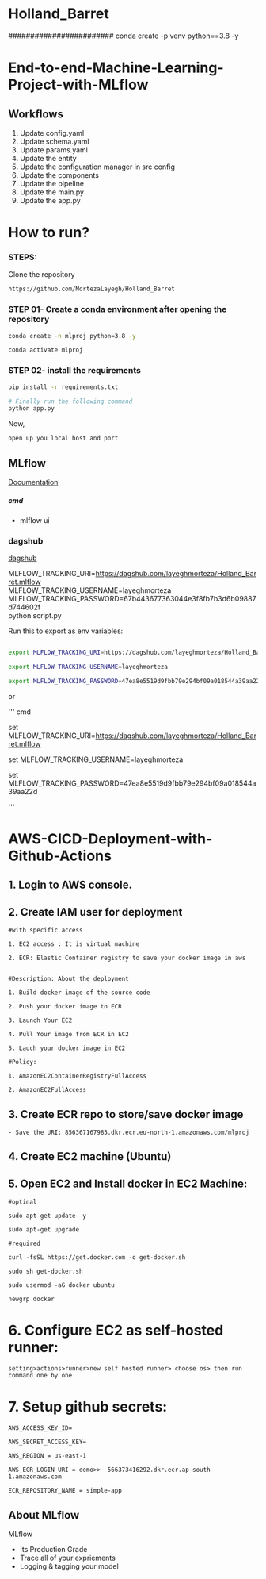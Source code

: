 # Holland_Barret

######################## conda create -p venv python==3.8 -y


# End-to-end-Machine-Learning-Project-with-MLflow


## Workflows

1. Update config.yaml
2. Update schema.yaml
3. Update params.yaml
4. Update the entity
5. Update the configuration manager in src config
6. Update the components
7. Update the pipeline 
8. Update the main.py
9. Update the app.py



# How to run?
### STEPS:

Clone the repository

```bash
https://github.com/MortezaLayegh/Holland_Barret
```
### STEP 01- Create a conda environment after opening the repository

```bash
conda create -n mlproj python=3.8 -y
```

```bash
conda activate mlproj
```


### STEP 02- install the requirements
```bash
pip install -r requirements.txt
```


```bash
# Finally run the following command
python app.py
```

Now,
```bash
open up you local host and port
```



## MLflow

[Documentation](https://mlflow.org/docs/latest/index.html)


##### cmd
- mlflow ui

### dagshub
[dagshub](https://dagshub.com/)

MLFLOW_TRACKING_URI=https://dagshub.com/layeghmorteza/Holland_Barret.mlflow \
MLFLOW_TRACKING_USERNAME=layeghmorteza \
MLFLOW_TRACKING_PASSWORD=67b443677363044e3f8fb7b3d6b09887d744602f \
python script.py

Run this to export as env variables:

```bash

export MLFLOW_TRACKING_URI=https://dagshub.com/layeghmorteza/Holland_Barret.mlflow

export MLFLOW_TRACKING_USERNAME=layeghmorteza 

export MLFLOW_TRACKING_PASSWORD=47ea8e5519d9fbb79e294bf09a018544a39aa22d

```
or 

''' cmd

set MLFLOW_TRACKING_URI=https://dagshub.com/layeghmorteza/Holland_Barret.mlflow

set MLFLOW_TRACKING_USERNAME=layeghmorteza 

set MLFLOW_TRACKING_PASSWORD=47ea8e5519d9fbb79e294bf09a018544a39aa22d

'''



# AWS-CICD-Deployment-with-Github-Actions

## 1. Login to AWS console.

## 2. Create IAM user for deployment

	#with specific access

	1. EC2 access : It is virtual machine

	2. ECR: Elastic Container registry to save your docker image in aws


	#Description: About the deployment

	1. Build docker image of the source code

	2. Push your docker image to ECR

	3. Launch Your EC2 

	4. Pull Your image from ECR in EC2

	5. Lauch your docker image in EC2

	#Policy:

	1. AmazonEC2ContainerRegistryFullAccess

	2. AmazonEC2FullAccess

	
## 3. Create ECR repo to store/save docker image
    - Save the URI: 856367167985.dkr.ecr.eu-north-1.amazonaws.com/mlproj

	
## 4. Create EC2 machine (Ubuntu) 

## 5. Open EC2 and Install docker in EC2 Machine:
	
	
	#optinal

	sudo apt-get update -y

	sudo apt-get upgrade
	
	#required

	curl -fsSL https://get.docker.com -o get-docker.sh

	sudo sh get-docker.sh

	sudo usermod -aG docker ubuntu

	newgrp docker
	
# 6. Configure EC2 as self-hosted runner:
    setting>actions>runner>new self hosted runner> choose os> then run command one by one


# 7. Setup github secrets:

    AWS_ACCESS_KEY_ID=

    AWS_SECRET_ACCESS_KEY=

    AWS_REGION = us-east-1

    AWS_ECR_LOGIN_URI = demo>>  566373416292.dkr.ecr.ap-south-1.amazonaws.com

    ECR_REPOSITORY_NAME = simple-app

####



## About MLflow 
MLflow

 - Its Production Grade
 - Trace all of your expriements
 - Logging & tagging your model


